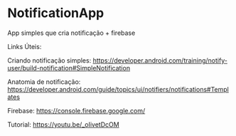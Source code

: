 # NotificationApp
 App simples que cria notificação + firebase

Links Úteis:

Criando notificação simples:
https://developer.android.com/training/notify-user/build-notification#SimpleNotification

Anatomia de notificação:
https://developer.android.com/guide/topics/ui/notifiers/notifications#Templates

Firebase:
https://console.firebase.google.com/

Tutorial:
https://youtu.be/_oIivetDcOM
